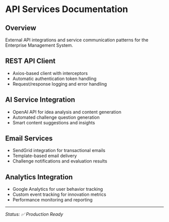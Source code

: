 # API Services Documentation

## Overview
External API integrations and service communication patterns for the Enterprise Management System.

## REST API Client
- Axios-based client with interceptors
- Automatic authentication token handling
- Request/response logging and error handling

## AI Service Integration
- OpenAI API for idea analysis and content generation
- Automated challenge question generation
- Smart content suggestions and insights

## Email Services
- SendGrid integration for transactional emails
- Template-based email delivery
- Challenge notifications and evaluation results

## Analytics Integration
- Google Analytics for user behavior tracking
- Custom event tracking for innovation metrics
- Performance monitoring and reporting

---
*Status: ✅ Production Ready*
